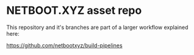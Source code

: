 # NETBOOT.XYZ asset repo

This repository and it's branches are part of a larger workflow explained here:

https://github.com/netbootxyz/build-pipelines   
